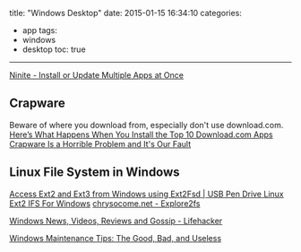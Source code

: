 title: "Windows Desktop"
date: 2015-01-15 16:34:10
categories:
- app
tags:
- windows
- desktop
toc: true
---

[Ninite - Install or Update Multiple Apps at Once](https://ninite.com/)

## Crapware

Beware of where you download from, especially don't use download.com.
[Here’s What Happens When You Install the Top 10 Download.com Apps](http://www.howtogeek.com/198622/heres-what-happens-when-you-install-the-top-10-download.com-apps/)
[Crapware Is a Horrible Problem and It's Our Fault](http://lifehacker.com/crapware-is-a-horrible-problem-and-its-all-our-fault-1705794628)


## Linux File System in Windows

[Access Ext2 and Ext3 from Windows using Ext2Fsd | USB Pen Drive Linux](http://www.pendrivelinux.com/access-ext2-and-ext3-from-windows/)
[Ext2 IFS For Windows](http://www.fs-driver.org/)
[chrysocome.net - Explore2fs](http://www.chrysocome.net/explore2fs)


[Windows News, Videos, Reviews and Gossip - Lifehacker](http://lifehacker.com/tag/windows)

[Windows Maintenance Tips: The Good, Bad, and Useless](http://lifehacker.com/5520447/windows-maintenance-tips-the-good-bad-and-useless)

